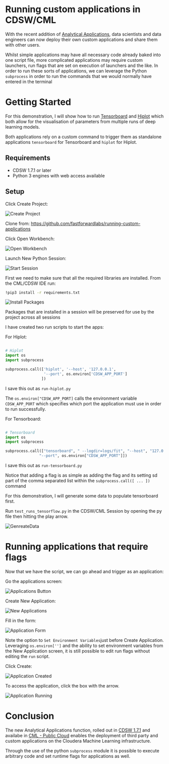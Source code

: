 # Running custom applications in CDSW/CML

With the recent addition of [Analytical Applications](https://docs.cloudera.com/documentation/data-science-workbench/1-7-x/topics/cdsw_analytical_applications.html), data scientists and data engineers can now deploy their own custom applications and share them with other users.

Whilst simple applications may have all necessary code already baked into one script file, more complicated applications may require custom launchers, run flags that are set on execution of launchers and the like. In order to run these sorts of applications, we can leverage the Python `subprocess` in order to run the commands that we would normally have entered in the terminal

# Getting Started

For this demonstration, I will show how to run [Tensorboard](https://www.tensorflow.org/tensorboard) and [Hiplot](https://facebookresearch.github.io/hiplot/index.html) which both allow for the visualisation of parameters from multiple runs of deep learning models.

Both applications rely on a custom command to trigger them as standalone applications `tensorboard` for Tensorboard and `hiplot` for Hiplot.

## Requirements

- CDSW 1.7.1 or later
- Python 3 engines with web access available

## Setup

Click Create Project:

![Create Project][CreateProject]

Clone from: https://github.com/fastforwardlabs/running-custom-applications

Click Open Workbench:

![Open Workbench][OpenWorkbench]


Launch New Python Session:

![Start Session][StartingSession]

First we need to make sure that all the required libraries are installed. From the CML/CDSW IDE run:

```bash
!pip3 install -r requirements.txt
```

![Install Packages][InstallPackages]

Packages that are installed in a session will be preserved for use by the project across all sessions

I have created two run scripts to start the apps: 

For Hiplot:

```python

# Hiplot
import os
import subprocess

subprocess.call(['hiplot', '--host', '127.0.0.1', 
                 '--port', os.environ['CDSW_APP_PORT']
                ])

```

I save this out as `run-hiplot.py`

The `os.environ["CDSW_APP_PORT]` calls the environment variable `CDSW_APP_PORT` which specifies which port the application must use in order to run successfully.

For Tensorboard:

```python

# Tensorboard
import os
import subprocess

subprocess.call(["tensorboard", " --logdir=logs/fit", "--host", "127.0.0.1",
               "--port", os.environ["CDSW_APP_PORT"]]) 

```
I save this out as `run-tensorboard.py`

Notice that adding a flag is as simple as adding the flag and its setting sd part of the comma separated list within the `subprocess.call([ ... ])` command

For this demonstration, I will generate some data to populate tensorboard first.

Run `test_runs_tensorflow.py` in the CDSW/CML Session by opening the py file then hitting the play arrow.

![GenreateData][PopulateWithData]


# Running applications that require flags

Now that we have the script, we can go ahead and trigger as an application:

Go the applications screen:

![Applications Button][ApplicationsMenu]

Create New Application:

![New Applications][NewApplications]

Fill in the form:

![Application Form][ApplicationsForm]

Note the option to `Set Environment Variables`just before Create Application. Leveraging `os.environ['']` and the ability to set environment variables from the New Application screen, it is still possible to edit run flags without editing the `run` script.

Click Create:

![Application Created][ApplicationCreated]


To access the application, click the box with the arrow.

![Application Running][ApplicationRun]

# Conclusion

The new Analytical Applications function, rolled out in [CDSW 1.7.1](https://docs.cloudera.com/documentation/data-science-workbench/1-7-x/topics/cdsw_analytical_applications.html#cdsw_overview) and availabe in [CML - Public Cloud](https://docs.cloudera.com/machine-learning/cloud/applications/topics/ml-applications.html) enables the deployment of third party and custom applications on the Cloudera Machine Learning infrastructure.

Through the use of the python `subprocess` module it is possible to execute arbitrary code and set runtime flags for applications as well.

[CreateProject]: screenshots/CreateProject.png
[OpenWorkbench]: screenshots/OpenWorkbench.png
[StartingSession]: screenshots/StartingSession.png
[InstallPackages]: screenshots/InstallPackages.png
[ApplicationsMenu]: screenshots/ApplicationsButton.png
[NewApplications]: screenshots/NewApplications.png
[ApplicationsForm]: screenshots/ApplicationForm.png
[ApplicationCreated]: screenshots/ApplicationCreated.png
[ApplicationRun]: screenshots/ApplicationScreen.png
[PopulateWithData]: screenshots/PopulateWithData.png